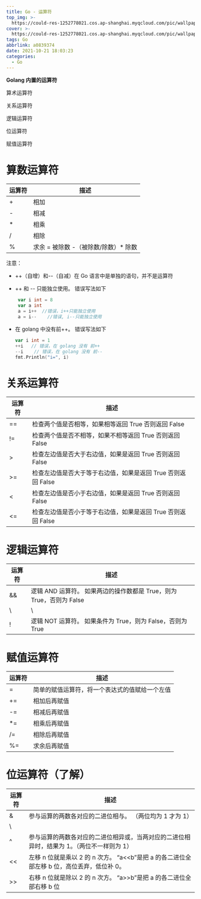 ```yaml
---
title: Go - 运算符
top_img: >-
  https://could-res-1252778021.cos.ap-shanghai.myqcloud.com/pic/wallpaper/timg1.jpg
cover: >-
  https://could-res-1252778021.cos.ap-shanghai.myqcloud.com/pic/wallpaper/timg1.jpg
tags: Go
abbrlink: a0839374
date: 2021-10-21 18:03:23
categories:
  - Go
---
```




**Golang 内置的运算符**

算术运算符

关系运算符

逻辑运算符

位运算符

赋值运算符



# **算数运算符**

| 运算符 | 描述                                 |
| ------ | ------------------------------------ |
| +      | 相加                                 |
| -      | 相减                                 |
| *      | 相乘                                 |
| /      | 相除                                 |
| %      | 求余 = 被除数 -（被除数/除数）* 除数 |

注意：

- ++（自增）和--（自减）在 Go 语言中是单独的语句，并不是运算符

- ++ 和 -- 只能独立使用。 错误写法如下

  ```go
   var i int = 8 
   var a int 
   a = i++  //错误，i++只能独立使用 
   a = i--    //错误, i--只能独立使用
  ```

- 在 golang 中没有前++。 错误写法如下

  ```go
  var i int = 1 
  ++i   // 错误，在 golang 没有 前++ 
  --i    // 错误，在 golang 没有 前-- 
  fmt.Println("i=", i)
  ```



# **关系运算符**

| 运算符 | 描述                                                         |
| ------ | ------------------------------------------------------------ |
| ==     | 检查两个值是否相等，如果相等返回 True 否则返回 False         |
| !=     | 检查两个值是否不相等，如果不相等返回 True 否则返回 False     |
| >      | 检查左边值是否大于右边值，如果是返回 True 否则返回 False     |
| >=     | 检查左边值是否大于等于右边值，如果是返回 True 否则返回 False |
| <      | 检查左边值是否小于右边值，如果是返回 True 否则返回 False     |
| <=     | 检查左边值是否小于等于右边值，如果是返回 True 否则返回 False |



# **逻辑运算符**

| 运算符 | 描述                                                         |
| ------ | ------------------------------------------------------------ |
| &&     | 逻辑 AND 运算符。 如果两边的操作数都是 True，则为 True，否则为 False |
| \      | \                                                            |
| !      | 逻辑 NOT 运算符。 如果条件为 True，则为 False，否则为 True   |



# **赋值运算符**

| 运算符 | 描述                                           |
| ------ | ---------------------------------------------- |
| =      | 简单的赋值运算符，将一个表达式的值赋给一个左值 |
| +=     | 相加后再赋值                                   |
| -=     | 相减后再赋值                                   |
| *=     | 相乘后再赋值                                   |
| /=     | 相除后再赋值                                   |
| %=     | 求余后再赋值                                   |



# **位运算符（了解）**

| 运算符 | 描述                                                         |
| ------ | ------------------------------------------------------------ |
| &      | 参与运算的两数各对应的二进位相与。 （两位均为 1 才为 1）     |
| \      |                                                              |
| ^      | 参与运算的两数各对应的二进位相异或，当两对应的二进位相异时，结果为 1。（两位不一样则为 1） |
| <<     | 左移 n 位就是乘以 2 的 n 次方。 “a<<b”是把 a 的各二进位全部左移 b 位，高位丢弃，低位补 0。 |
| >>     | 右移 n 位就是除以 2 的 n 次方。 “a>>b”是把 a 的各二进位全部右移 b 位 |



































